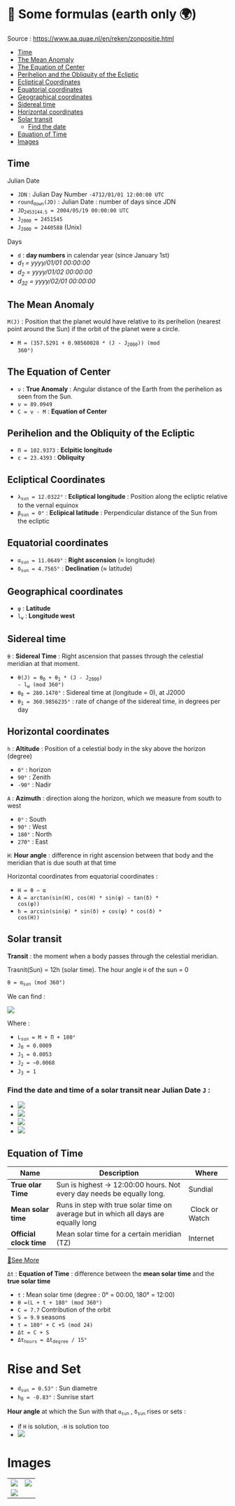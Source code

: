 # 🔭 Some formulas (earth only 🌍)

Source : https://www.aa.quae.nl/en/reken/zonpositie.html

- [Time](#time)
- [The Mean Anomaly](#mean-anomaly)
- [The Equation of Center](#eq-center)
- [Perihelion and the Obliquity of the Ecliptic](#ob-eq)
- [Ecliptical Coordinates](#eclip)
- [Equatorial coordinates](#equat)
- [Geographical coordinates](#geog)
- [Sidereal time](#sidereal)
- [Horizontal coordinates](#horiz)
- [Solar transit](#transit)
  - [Find the date](#find-date)
- [Equation of Time](#eot)
- [Images](#Images)

## <a id="time"></a>Time

Julian Date
 - `JDN` : Julian Day Number `-4712/01/01 12:00:00 UTC`
 - <code>round<sub>down</sub>(JD)</code> : Julian Date : number of days since JDN
 - <code>JD<sub>2453144.5</sub> = 2004/05/19 00:00:00 UTC</code>
 - <code>J<sub>2000</sub> = 2451545</code>
 - <code>J<sub>2000</sub> = 2440588</code> (Unix)

Days
 - `d` : **day numbers** in calendar year (since January 1st)
 - *d<sub>1</sub> = yyyy/01/01 00:00:00*
 - *d<sub>2</sub> = yyyy/01/02 00:00:00*
 - *d<sub>32</sub> = yyyy/02/01 00:00:00*

## <a id="mean-anomaly"></a>The Mean Anomaly
`M(J)` : Position that the planet would have relative to its perihelion (nearest point around the Sun) if the orbit of the planet were a circle.
 - <code>M = (357.5291 + 0.98560028 * (J - J<sub>2000</sub>)) (mod 360°)</code>

## <a id="eq-center"></a>The Equation of Center
 - `ν` : **True Anomaly** : Angular distance of the Earth from the perihelion as seen from the Sun.
 - `ν = 89.0949`
- `C = ν - M` : **Equation of Center**

## <a id="ob-eq"></a>Perihelion and the Obliquity of the Ecliptic
 - `Π = 102.9373` : **Eclpitic longitude**
 - `ε = 23.4393` : **Obliquity**

## <a id="eclip"></a>Ecliptical Coordinates
- <code>λ<sub>sun</sub> = 12.0322°</code> : **Ecliptical longitude** : Position along the ecliptic relative to the vernal equinox
- <code>β<sub>sun</sub> = 0°</code> : **Eclipical latitude** : Perpendicular distance of the Sun from the ecliptic


## <a id="equat"></a>Equatorial coordinates
- <code>α<sub>sun</sub> = 11.0649°</code> : **Right ascension** (≈ longitude)
- <code>δ<sub>sun</sub> = 4.7565°</code> : **Declination** (≈ latitude)

## <a id="geog"></a>Geographical coordinates
- `φ` : **Latitude**
- <code>l<sub>w</sub></code> : **Longitude west**

## <a id="sidereal"></a>Sidereal time

`θ` : **Sidereal Time** : Right ascension that passes through the celestial meridian at that moment.
- <code>θ(J) = θ<sub>0</sub> + θ<sub>1</sub> * (J - J<sub>2000</sub>) - l<sub>w</sub> (mod 360°)</code>
- <code>θ<sub>0</sub> = 280.1470°</code> : Sidereal time at (longitude = 0), at J2000
- <code>θ<sub>1</sub> = 360.9856235°</code> : rate of change of the sidereal time, in degrees per day

## <a id="horiz"></a>Horizontal coordinates
`h` : **Altitude** : Position of a celestial body in the sky above the horizon (degree)
 - `0°` : horizon
 - `90°` : Zenith
 - `-90°` : Nadir

`A` : **Azimuth** : direction along the horizon, which we measure from south to west
 - `0°` : South
 - `90°` : West
 - `180°` : North
 - `270°` : East

`H`: **Hour angle** : difference in right ascension between that body and the meridian that is due south at that time

Horizontal coordinates from equatorial coordinates :
- <code>H = θ − α</code>
- <code>A = arctan(sin(H), cos(H) * sin(φ) − tan(δ) * cos(φ))</code>
- <code>h = arcsin(sin(φ) * sin(δ) + cos(φ) * cos(δ) * cos(H))</code>

## <a id="transit"></a>Solar transit

**Transit** : the moment when a body passes through the celestial meridian.

Trasnit(Sun) = 12h (solar time). The hour angle
`H` of the sun = 0

<code>θ = α<sub>sun</sub> (mod 360°)</code>

We can find :

<img src="https://latex.codecogs.com/gif.latex?J_\text{transit}%20=%20J_{2000}%20+%20J_0%20+%20l_\text{w}%20\frac{J_3}{360%C2%B0}%20+%20J_1%20\sin%20M%20+%20J_2%20\sin(2%20L_\text{sun})%20\pmod{J_3}%20\label{eq:Jdoor}">

Where :

 - <code>L<sub>sun</sub> = M + Π + 180°</code>
 - <code>J<sub>0</sub> = 0.0009</code>
 - <code>J<sub>1</sub> = 0.0053</code>
 - <code>J<sub>2</sub> = −0.0068</code>
 - <code>J<sub>3</sub> = 1</code>


### <a id="find-date"></a>Find the date and time of a solar transit near Julian Date `J` :

- <img src="https://latex.codecogs.com/png.latex?n_x = \frac{J - J_{2000} - J_0}{J_3} -\frac{l_\text{w}}{360}">

- <img src="https://latex.codecogs.com/png.latex?n = \text{round}(n_x)">

- <img src="https://latex.codecogs.com/gif.latex?J_x=J+J_3 \times (n - n_x)">

- <img src="https://latex.codecogs.com/gif.latex?J_\text{transit} = J_x + J_1 \sin(M) + J_2 \sin(2L_\text{sun}) - \frac{H}{360} \times J_3">

## <a id="eot"></a>Equation of Time

Name | Description | Where
--- | --- | ---
**True olar Time** | Sun is highest -> 12:00:00 hours. Not every day needs be equally long. | Sundial
**Mean solar time** | Runs in step with true solar time on average but in which all days are equally long | Clock or Watch
**Official clock time** | Mean solar time for a certain meridian (TZ) | Internet
[🔗See More](https://en.wikipedia.org/wiki/Solar_time)

`Δt` : **Equation of Time** : difference between the **mean solar time** and the **true solar time**

- `t` : Mean solar time (degree : 0° = 00:00, 180° = 12:00)
- `θ =(L + t + 180° (mod 360°)`
- `C = 7.7` Contribution of the orbit
- `S = 9.9` seasons
- `t = 180° + C +S (mod 24)`
- `Δt = C + S`
- <code>Δt<sub>hours</sub> = Δt<sub>degree</sub> / 15°</code>

# Rise and Set

 - <code>d<sub>sun</sub> = 0.53°</code> : Sun diametre
 - <code>h<sub>0</sub> = -0.83°</code> : Sunrise start

**Hour angle** at which the Sun with that <code>α<sub>sun</sub></code> , <code>δ<sub>sun</sub></code> rises or sets :
- if `H` is solution, `-H` is solution too
- <img src="https://latex.codecogs.com/gif.latex?H_\text{t} =  \arccos \left ( \frac{\sin h_0 - \sin \varphi \times \sin \delta}{\cos \varphi \times \cos \delta} \right )">

# Images

<table>
  <tr>
    <td><img src="https://dr282zn36sxxg.cloudfront.net/datastreams/f-d%3A47987e14c8be51628fdc88654a1ddf519b4db5d028536c46ba589eab%2BIMAGE_THUMB_POSTCARD_TINY%2BIMAGE_THUMB_POSTCARD_TINY.1"></td>
    <td><img src="https://s22380.pcdn.co/wp-content/uploads/RA-Dec-wiki-Tom-RuenCC-BY-SA-3.0.jpg"></td>
  </tr>
  <tr>
    <td><img src="https://upload.wikimedia.org/wikipedia/commons/1/18/Meridian_on_celestial_sphere.png"></td>
  </tr>
</table>
